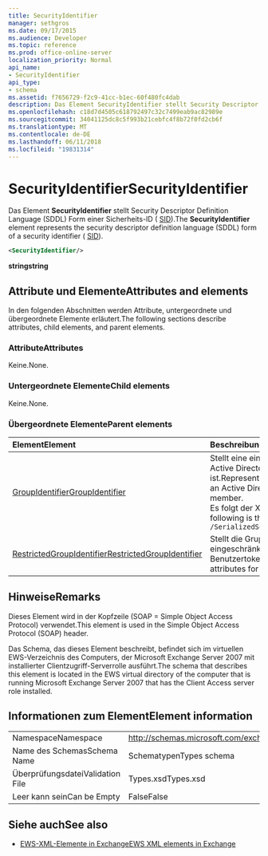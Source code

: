 ```yaml
---
title: SecurityIdentifier
manager: sethgros
ms.date: 09/17/2015
ms.audience: Developer
ms.topic: reference
ms.prod: office-online-server
localization_priority: Normal
api_name:
- SecurityIdentifier
api_type:
- schema
ms.assetid: f7656729-f2c9-41cc-b1ec-60f480fc4dab
description: Das Element SecurityIdentifier stellt Security Descriptor Definition Language (SDDL) Form einer Sicherheits-ID (SID).
ms.openlocfilehash: c18d7d4505c618792497c32c7499eab9ac82989e
ms.sourcegitcommit: 34041125dc8c5f993b21cebfc4f8b72f0fd2cb6f
ms.translationtype: MT
ms.contentlocale: de-DE
ms.lasthandoff: 06/11/2018
ms.locfileid: "19831314"
---
```

# <a name="securityidentifier"></a><span data-ttu-id="95956-103">SecurityIdentifier</span><span class="sxs-lookup"><span data-stu-id="95956-103">SecurityIdentifier</span></span>

<span data-ttu-id="95956-104">Das Element **SecurityIdentifier** stellt Security Descriptor Definition Language (SDDL) Form einer Sicherheits-ID ( [SID](sid.md)).</span><span class="sxs-lookup"><span data-stu-id="95956-104">The **SecurityIdentifier** element represents the security descriptor definition language (SDDL) form of a security identifier ( [SID](sid.md)).</span></span>
  
```xml
<SecurityIdentifier/>
```

 <span data-ttu-id="95956-105">**string**</span><span class="sxs-lookup"><span data-stu-id="95956-105">**string**</span></span>
## <a name="attributes-and-elements"></a><span data-ttu-id="95956-106">Attribute und Elemente</span><span class="sxs-lookup"><span data-stu-id="95956-106">Attributes and elements</span></span>

<span data-ttu-id="95956-107">In den folgenden Abschnitten werden Attribute, untergeordnete und übergeordnete Elemente erläutert.</span><span class="sxs-lookup"><span data-stu-id="95956-107">The following sections describe attributes, child elements, and parent elements.</span></span>
  
### <a name="attributes"></a><span data-ttu-id="95956-108">Attribute</span><span class="sxs-lookup"><span data-stu-id="95956-108">Attributes</span></span>

<span data-ttu-id="95956-109">Keine.</span><span class="sxs-lookup"><span data-stu-id="95956-109">None.</span></span>
  
### <a name="child-elements"></a><span data-ttu-id="95956-110">Untergeordnete Elemente</span><span class="sxs-lookup"><span data-stu-id="95956-110">Child elements</span></span>

<span data-ttu-id="95956-111">Keine.</span><span class="sxs-lookup"><span data-stu-id="95956-111">None.</span></span>
  
### <a name="parent-elements"></a><span data-ttu-id="95956-112">Übergeordnete Elemente</span><span class="sxs-lookup"><span data-stu-id="95956-112">Parent elements</span></span>

|<span data-ttu-id="95956-113">**Element**</span><span class="sxs-lookup"><span data-stu-id="95956-113">**Element**</span></span>|<span data-ttu-id="95956-114">**Beschreibung**</span><span class="sxs-lookup"><span data-stu-id="95956-114">**Description**</span></span>|
|:-----|:-----|
|[<span data-ttu-id="95956-115">GroupIdentifier</span><span class="sxs-lookup"><span data-stu-id="95956-115">GroupIdentifier</span></span>](groupidentifier.md) <br/> |<span data-ttu-id="95956-116">Stellt eine einzelne Sicherheits-ID und das Attribut für eine Active Directory-Gruppe, Objekt, das Konto ein Mitglied ist.</span><span class="sxs-lookup"><span data-stu-id="95956-116">Represents a single security identifier and attribute for an Active Directory object group of which the account is a member.</span></span>  <br/> <span data-ttu-id="95956-117">Es folgt der XPath-Ausdruck, der dieses Element:</span><span class="sxs-lookup"><span data-stu-id="95956-117">The following is the XPath expression to this element:</span></span>  <br/>  `/SerializedSecurityContext/GroupSids/GroupIdentifier[i]` <br/> |
|[<span data-ttu-id="95956-118">RestrictedGroupIdentifier</span><span class="sxs-lookup"><span data-stu-id="95956-118">RestrictedGroupIdentifier</span></span>](restrictedgroupidentifier.md) <br/> |<span data-ttu-id="95956-119">Stellt die Gruppe Sicherheits-ID und die Attribute für eine eingeschränkte Gruppe innerhalb einer Benutzertoken.</span><span class="sxs-lookup"><span data-stu-id="95956-119">Represents the group security identifier and attributes for a restricted group within a user token.</span></span>  <br/> |
   
## <a name="remarks"></a><span data-ttu-id="95956-120">Hinweise</span><span class="sxs-lookup"><span data-stu-id="95956-120">Remarks</span></span>

<span data-ttu-id="95956-121">Dieses Element wird in der Kopfzeile (SOAP = Simple Object Access Protocol) verwendet.</span><span class="sxs-lookup"><span data-stu-id="95956-121">This element is used in the Simple Object Access Protocol (SOAP) header.</span></span>
  
<span data-ttu-id="95956-122">Das Schema, das dieses Element beschreibt, befindet sich im virtuellen EWS-Verzeichnis des Computers, der Microsoft Exchange Server 2007 mit installierter Clientzugriff-Serverrolle ausführt.</span><span class="sxs-lookup"><span data-stu-id="95956-122">The schema that describes this element is located in the EWS virtual directory of the computer that is running Microsoft Exchange Server 2007 that has the Client Access server role installed.</span></span>
  
## <a name="element-information"></a><span data-ttu-id="95956-123">Informationen zum Element</span><span class="sxs-lookup"><span data-stu-id="95956-123">Element information</span></span>

|||
|:-----|:-----|
|<span data-ttu-id="95956-124">Namespace</span><span class="sxs-lookup"><span data-stu-id="95956-124">Namespace</span></span>  <br/> |http://schemas.microsoft.com/exchange/services/2006/types  <br/> |
|<span data-ttu-id="95956-125">Name des Schemas</span><span class="sxs-lookup"><span data-stu-id="95956-125">Schema Name</span></span>  <br/> |<span data-ttu-id="95956-126">Schematypen</span><span class="sxs-lookup"><span data-stu-id="95956-126">Types schema</span></span>  <br/> |
|<span data-ttu-id="95956-127">Überprüfungsdatei</span><span class="sxs-lookup"><span data-stu-id="95956-127">Validation File</span></span>  <br/> |<span data-ttu-id="95956-128">Types.xsd</span><span class="sxs-lookup"><span data-stu-id="95956-128">Types.xsd</span></span>  <br/> |
|<span data-ttu-id="95956-129">Leer kann sein</span><span class="sxs-lookup"><span data-stu-id="95956-129">Can be Empty</span></span>  <br/> |<span data-ttu-id="95956-130">False</span><span class="sxs-lookup"><span data-stu-id="95956-130">False</span></span>  <br/> |
   
## <a name="see-also"></a><span data-ttu-id="95956-131">Siehe auch</span><span class="sxs-lookup"><span data-stu-id="95956-131">See also</span></span>



- [<span data-ttu-id="95956-132">EWS-XML-Elemente in Exchange</span><span class="sxs-lookup"><span data-stu-id="95956-132">EWS XML elements in Exchange</span></span>](ews-xml-elements-in-exchange.md)

